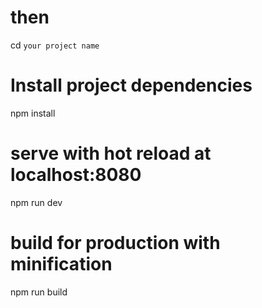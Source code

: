 # then
cd `your project name`

# Install project dependencies
npm install

# serve with hot reload at localhost:8080
npm run dev

# build for production with minification
npm run build